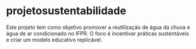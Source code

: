 # projetosustentabilidade
Este projeto tem como objetivo promover a reutilização de água da chuva e água de ar condicionado no IFPR.   O foco é incentivar práticas sustentáveis e criar um modelo educativo replicável.

